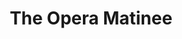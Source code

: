 ---
title: The Opera Matinee
year: 1930
opening_date: 1930-04-15
closing_date: 
layout: productions
image:
image_caption:
image_credit:
playbill:
category:
details:
  Theatre: Theatre Jacksonville
  Playwright: Alice Gerstenberg
cast:
  Sheila: Anne Emmeline Overstreet
  Narcissa: Maye Elizabeth Mackinnon
  Edith: Beneva Flowers
  Sydney: Eleanor Harris
  Mrs. Harrison: Irene Kirbo
  Mrs. Lysander: Maude Mickl
  Mrs. Murphy: Marie G. Copp
  Countess Jerabek: Laurine Goffin
  Mrs. Casper: Vera Holmes Sellers
  Mrs. Gardiner: Harriet Gale Cull
  Mrs. Kennedy: Olivia Fitzgerald
  Mrs. Voil: Olive Rosenquist
  Times Reporter: Mary Willcox Rowland
  Post Reporter: Rose Maza
crew:
  Director: Daisy Bowden Stephens
  Props:
    - Jeannette Grether Borum
    - John Richard Grether
  Usher:
    - J.F. Bryan
    - Lawrence Cusic
  Box Occupant:
    - Erma Pickett
    - Ernestine Tyler
    - Ethel Stearns
    - Florence Axtell
understudies:
orchestra:
external_links:
---